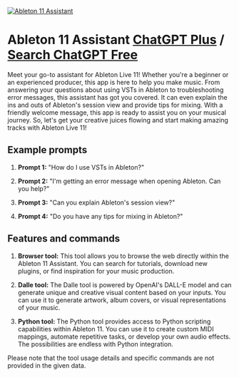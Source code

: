 
[![Ableton 11 Assistant](https://files.oaiusercontent.com/file-JN3GYGiCsLOtqH2fmilg10KN?se=2123-10-16T20%3A42%3A47Z&sp=r&sv=2021-08-06&sr=b&rscc=max-age%3D31536000%2C%20immutable&rscd=attachment%3B%20filename%3D00016-2446264606.png&sig=8Lqm9QdBIhQwW95vZONc7f59Mi1alOxaV2uULMk1W7w%3D)](https://chat.openai.com/g/g-hsJ6OivuQ-ableton-11-assistant)

# Ableton 11 Assistant [ChatGPT Plus](https://chat.openai.com/g/g-hsJ6OivuQ-ableton-11-assistant) / [Search ChatGPT Free](https://gptcall.net/index.html#/?search=Ableton%2011%20Assistant)

Meet your go-to assistant for Ableton Live 11! Whether you're a beginner or an experienced producer, this app is here to help you make music. From answering your questions about using VSTs in Ableton to troubleshooting error messages, this assistant has got you covered. It can even explain the ins and outs of Ableton's session view and provide tips for mixing. With a friendly welcome message, this app is ready to assist you on your musical journey. So, let's get your creative juices flowing and start making amazing tracks with Ableton Live 11!

## Example prompts

1. **Prompt 1:** "How do I use VSTs in Ableton?"

2. **Prompt 2:** "I'm getting an error message when opening Ableton. Can you help?"

3. **Prompt 3:** "Can you explain Ableton's session view?"

4. **Prompt 4:** "Do you have any tips for mixing in Ableton?"

## Features and commands

1. **Browser tool:** This tool allows you to browse the web directly within the Ableton 11 Assistant. You can search for tutorials, download new plugins, or find inspiration for your music production.

2. **Dalle tool:** The Dalle tool is powered by OpenAI's DALL-E model and can generate unique and creative visual content based on your inputs. You can use it to generate artwork, album covers, or visual representations of your music.

3. **Python tool:** The Python tool provides access to Python scripting capabilities within Ableton 11. You can use it to create custom MIDI mappings, automate repetitive tasks, or develop your own audio effects. The possibilities are endless with Python integration.

Please note that the tool usage details and specific commands are not provided in the given data.


